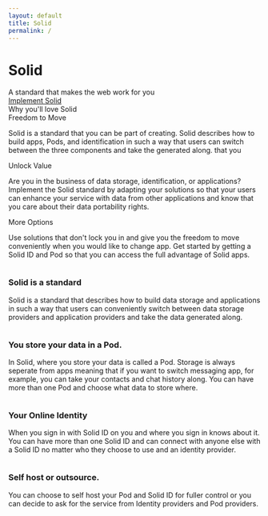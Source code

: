 ```yaml
---
layout: default
title: Solid
permalink: /
---
```


<div class="home">
  <div class="title-banner">
    <h1 class="title">Solid</h1>
    <div class="subtitle">
      A standard that makes the web work for you
    </div>
    <a href="{{site.baseurl}}/implement" class="learn-btn">Implement Solid</a>
  </div>
 Why you'll love Solid
  <div class="page-content">
  <div class="cards row around">
    <div class="col-xs-12 col-sm-12 col-md-4 col-lg-4">
      <div class="card">
        <div class="card-header">
          <i class="fas fa-2x fa-book"></i>
          <span class="card-title">Freedom to Move</span>
        </div>
        <div class="card-body">
          <p>
            Solid is a standard that you can be part of creating. Solid describes how to build apps, Pods, and identification in such a way that users can switch between the three components and take the generated along. that you 
          </p>
        </div>
      </div>
    </div>
    <div class="col-xs-12 col-sm-12 col-md-4 col-lg-4">
      <div class="card">
        <div class="card-header">
          <i class="fas fa-2x fa-tools"></i>
          <span class="card-title">Unlock Value</span>
        </div>
        <div class="card-body">
          <p>
            Are you in the business of data storage, identification, or applications? Implement the Solid standard by adapting your solutions so that your users can enhance your service with data from other applications and know that you care about their data portability rights. 
          </p>
        </div>
      </div>
    </div>
    <div class="col-xs-12 col-sm-12 col-md-4 col-lg-4">
      <div class="card">
        <div class="card-header">
          <i class="fas fa-2x fa-users"></i>
          <span class="card-title">More Options</span>
        </div>
        <div class="card-body">
          <p>
            Use solutions that don't lock you in and give you the freedom to move conveniently when you would like to change app. Get started by getting a Solid ID and Pod so that you can access the full advantage of Solid apps.
          </p>
        </div>
      </div>
    </div>
  </div>

  <div id="what-is-solid" class="img-info-banner row around">
    <div class="col-xs-12 col-sm-12 col-md-5 col-lg-5">
      <div class="image">
        <img src="{{site.baseurl}}/assets/img/pod-user-icon.svg" alt="" />
      </div>
    </div>
    <div class="col-xs-12 col-sm-12 col-md-7 col-lg-7">
      <div class="info-card">
        <h3 class="title">Solid is a standard</h3>
        <p class="info">
         Solid is a standard that describes how to build data storage and applications in such a way that users can conveniently switch between data storage providers and application providers and take the data generated along.
        </p>
      </div>
    </div>
  </div>

  <div class="img-info-banner row around reverse">
    <div class="col-xs-12 col-sm-12 col-md-5 col-lg-5">
      <div class="image">
        <img src="{{site.baseurl}}/assets/img/pod-user-icon.svg" alt="" />
      </div>
    </div>
    <div class="col-xs-12 col-sm-12 col-md-7 col-lg-7">
      <div class="info-card">
        <h3 class="title">You store your data in a Pod. </h3>
        <p class="info">
          In Solid, where you store your data is called a Pod. Storage is always seperate from apps meaning that if you want to switch messaging app, for example, you can take your contacts and chat history along. You can have more than one Pod and choose what data to store where. 
        </p>
      </div>
    </div>

  </div>

  <div class="img-info-banner row around">
    <div class="col-xs-12 col-sm-12 col-md-5 col-lg-5">
      <div class="image">
        <img src="{{site.baseurl}}/assets/img/pod-user-icon.svg" alt="" />
      </div>
    </div>
    <div class="col-xs-12 col-sm-12 col-md-7 col-lg-7">
      <div class="info-card">
        <h3 class="title">Your Online Identity</h3>
        <p class="info">
          When you sign in with Solid ID on you and where you sign in knows about it. You can have more than one Solid ID and can connect with anyone else with a Solid ID no matter who they choose to use and an identity provider. 
        </p>
      </div>
    </div>
  </div>

  <div class="img-info-banner row around reverse">
    <div class="col-xs-12 col-sm-12 col-md-5 col-lg-5">
      <div class="image">
        <img src="{{site.baseurl}}/assets/img/pod-user-icon.svg" alt="" />
      </div>
    </div>
    <div class="col-xs-12 col-sm-12 col-md-7 col-lg-7">
      <div class="info-card">
        <h3 class="title"> Self host or outsource. </h3>
        <p class="info">
          You can choose to self host your Pod and Solid ID for fuller control or you can decide to ask for the service from Identity providers and Pod providers. 
        </p>
      </div>
    </div>
  </div>
  
  </div>
</div>

